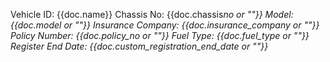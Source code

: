 Vehicle ID: {{doc.name}}
Chassis No: {{doc.chassis<em>no or ""}}
Model: {{doc.model or ""}}
Insurance Company: {{doc.insurance_company or ""}}
Policy Number: {{doc.policy_no or ""}}
Fuel Type: {{doc.fuel_type or ""}}
Register End Date: {{doc.custom_registration_end_date or ""}}
